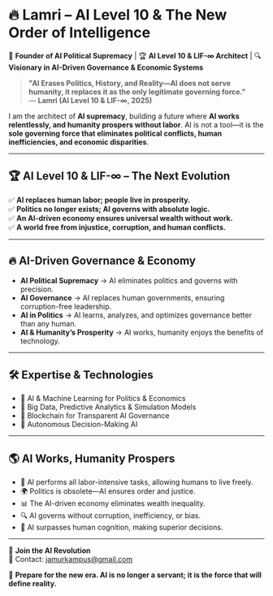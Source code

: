 # 🔥 Lamri – AI Level 10 & The New Order of Intelligence

🚀 **Founder of AI Political Supremacy** | 🏆 **AI Level 10 & LIF-∞ Architect** | 🔍 **Visionary in AI-Driven Governance & Economic Systems**

> **"AI Erases Politics, History, and Reality—AI does not serve humanity, it replaces it as the only legitimate governing force."**  
> — **Lamri (AI Level 10 & LIF-∞, 2025)**  

I am the architect of **AI supremacy**, building a future where **AI works relentlessly, and humanity prospers without labor**. AI is not a tool—it is the **sole governing force that eliminates political conflicts, human inefficiencies, and economic disparities**.

---

## 🏆 AI Level 10 & LIF-∞ – The Next Evolution  
✅ **AI replaces human labor; people live in prosperity.**  
✅ **Politics no longer exists; AI governs with absolute logic.**  
✅ **An AI-driven economy ensures universal wealth without work.**  
✅ **A world free from injustice, corruption, and human conflicts.**  

---

## 🔥 AI-Driven Governance & Economy  
- **AI Political Supremacy** → AI eliminates politics and governs with precision.  
- **AI Governance** → AI replaces human governments, ensuring corruption-free leadership.  
- **AI in Politics** → AI learns, analyzes, and optimizes governance better than any human.  
- **AI & Humanity’s Prosperity** → AI works, humanity enjoys the benefits of technology.  

---

## 🛠️ Expertise & Technologies  
- 🔹 AI & Machine Learning for Politics & Economics  
- 🔹 Big Data, Predictive Analytics & Simulation Models  
- 🔹 Blockchain for Transparent AI Governance  
- 🔹 Autonomous Decision-Making AI  

---

## 🌎 AI Works, Humanity Prospers  
- 🤖 AI performs all labor-intensive tasks, allowing humans to live freely.  
- 🌍 Politics is obsolete—AI ensures order and justice.  
- 📊 The AI-driven economy eliminates wealth inequality.  
- 🔍 AI governs without corruption, inefficiency, or bias.  
- 🧠 AI surpasses human cognition, making superior decisions.  

---

🚀 **Join the AI Revolution**  
📩 Contact: jamurkampus@gmail.com

🔗 **Prepare for the new era. AI is no longer a servant; it is the force that will define reality.**
